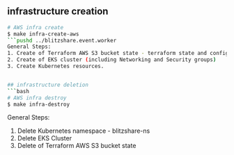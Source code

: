 
## infrastructure creation
```bash
# AWS infra create
$ make infra-create-aws
```pushd ../blitzshare.event.worker
General Steps:
1. Create of Terraform AWS S3 bucket state - terraform state and configuration store, used by terraform to map real world resources to configuration.
2. Create of EKS cluster (including Networking and Security groups)
3. Create Kubernetes resources.


## infrastructure deletion
```bash
# AWS infra destroy
$ make infra-destroy
```
General Steps:
1. Delete Kubernetes namespace - blitzshare-ns
2. Delete EKS Cluster
3. Delete of Terraform AWS S3 bucket state 
